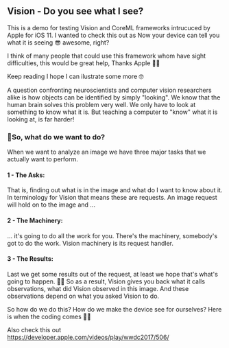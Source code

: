 ## Vision - Do you see what I see?

This is a demo for testing Vision and CoreML frameworks intrucuced by Apple for iOS 11. I wanted to check this out as 
Now your device can tell you what it is seeing 😎 awesome, right?

I think of many people that could use this framework whom have sight difficulties, this would be great help, Thanks Apple 🙌🏻

Keep reading I hope I can ilustrate some more 🤓

A question confronting neuroscientists and computer vision researchers alike is how objects can be identified by simply "looking". We know that the human brain solves this problem very well. We only have to look at something to know what it is. But teaching a computer to "know" what it is looking at, is far harder! 

### 🙌So, what do we want to do? 
When we want to analyze an image we have three major tasks that we actually want to perform.

#### 1 - The Asks: 
That is, finding out what is in the image and what do I want to know about it. 
In terminology for Vision that means these are requests. An image request will hold on to the image and ...

#### 2 - The Machinery: 
... it's going to do all the work for you. There's the machinery, somebody's got to do the work. Vision machinery is its request handler.

#### 3 - The Results: 
Last we get some results out of the request, at least we hope that's what's going to happen. 🤞🏼
So as a result, Vision gives you back what it calls observations, what did Vision observed in this image. And these observations depend on what you asked Vision to do.

So how do we do this? How do we make the device see for ourselves? Here is when the coding comes 👏🏻

Also check this out https://developer.apple.com/videos/play/wwdc2017/506/
